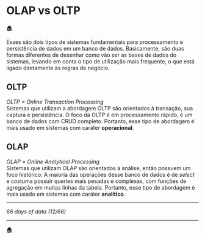# OLAP vs OLTP

[ 🏠 ](https://github.com/fegvilela/til/tree/main/database-design)

Esses são dois tipos de sistemas fundamentais para processamento e persistência de dados em um banco de dados.
Basicamente, são duas formas diferentes de desenhar como vão ser as bases de dados do sistemas, levando em conta o tipo de utilização mais frequente, o que está ligado diretamente às regras de negócio.

## OLTP

_OLTP = Online Transaction Processing_ \
Sistemas que utilizam a abordagem OLTP são orientados à transação, sua captura e persistência. O foco da OLTP é em processamento rápido, é um banco de dados com CRUD completo.
Portanto, esse tipo de abordagem é mais usado em sistemas com caráter **operacional**.

## OLAP

_OLAP = Online Analytical Processing_ \
Sistemas que utilizam OLAP são orientados à análise, então possuem um foco histórico. A maioria das operações desse banco de dados é de _select_ e costuma possuir queries mais pesadas e complexas, com funções de agregação em muitas linhas da tabela.
Portanto, esse tipo de abordagem é mais usado em sistemas com caráter **analítico**.

---

_66 days of data (12/66)_

---

[ 🏠 ](https://github.com/fegvilela/til/tree/main/database-design)
